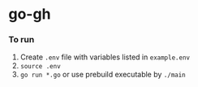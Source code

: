 # go-gh

### To run

1. Create `.env` file with variables listed in `example.env`
2. `source .env`
3. `go run *.go` or use prebuild executable by `./main`
